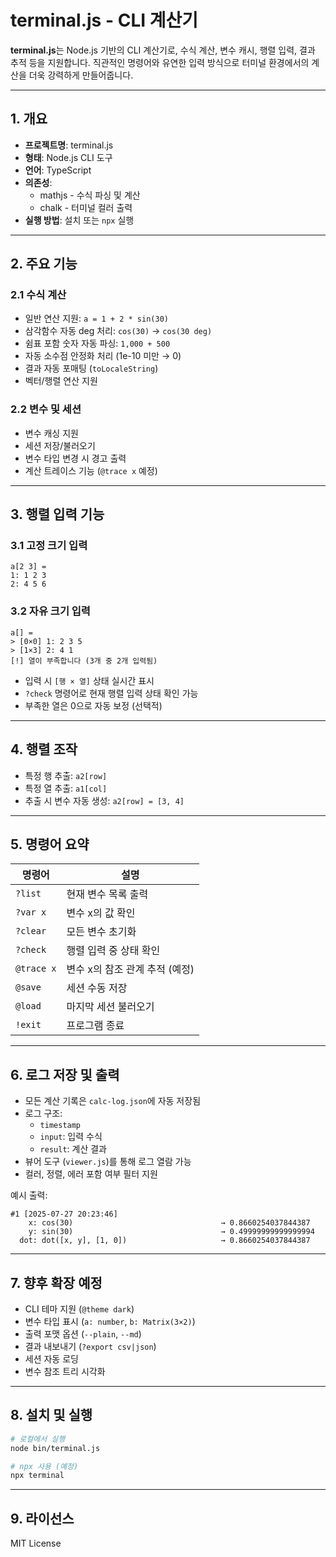 # terminal.js - CLI 계산기

**terminal.js**는 Node.js 기반의 CLI 계산기로, 수식 계산, 변수 캐시, 행렬 입력, 결과 추적 등을 지원합니다. 직관적인 명령어와 유연한 입력 방식으로 터미널 환경에서의 계산을 더욱 강력하게 만들어줍니다.

---

## 1. 개요

- **프로젝트명**: terminal.js
- **형태**: Node.js CLI 도구
- **언어**: TypeScript
- **의존성**:
  - mathjs - 수식 파싱 및 계산
  - chalk - 터미널 컬러 출력
- **실행 방법**: 설치 또는 `npx` 실행

---

## 2. 주요 기능

### 2.1 수식 계산

- 일반 연산 지원: `a = 1 + 2 * sin(30)`
- 삼각함수 자동 deg 처리: `cos(30)` → `cos(30 deg)`
- 쉼표 포함 숫자 자동 파싱: `1,000 + 500`
- 자동 소수점 안정화 처리 (1e-10 미만 → 0)
- 결과 자동 포매팅 (`toLocaleString`)
- 벡터/행렬 연산 지원

### 2.2 변수 및 세션

- 변수 캐싱 지원
- 세션 저장/불러오기
- 변수 타입 변경 시 경고 출력
- 계산 트레이스 기능 (`@trace x` 예정)

---

## 3. 행렬 입력 기능

### 3.1 고정 크기 입력

```text
a[2 3] =
1: 1 2 3
2: 4 5 6
```

### 3.2 자유 크기 입력

```text
a[] =
> [0×0] 1: 2 3 5
> [1×3] 2: 4 1
[!] 열이 부족합니다 (3개 중 2개 입력됨)
```

- 입력 시 `[행 × 열]` 상태 실시간 표시
- `?check` 명령어로 현재 행렬 입력 상태 확인 가능
- 부족한 열은 0으로 자동 보정 (선택적)

---

## 4. 행렬 조작

- 특정 행 추출: `a2[row]`
- 특정 열 추출: `a1[col]`
- 추출 시 변수 자동 생성: `a2[row] = [3, 4]`

---

## 5. 명령어 요약

| 명령어     | 설명                           |
| ---------- | ------------------------------ |
| `?list`    | 현재 변수 목록 출력            |
| `?var x`   | 변수 x의 값 확인               |
| `?clear`   | 모든 변수 초기화               |
| `?check`   | 행렬 입력 중 상태 확인         |
| `@trace x` | 변수 x의 참조 관계 추적 (예정) |
| `@save`    | 세션 수동 저장                 |
| `@load`    | 마지막 세션 불러오기           |
| `!exit`    | 프로그램 종료                  |

---

## 6. 로그 저장 및 출력

- 모든 계산 기록은 `calc-log.json`에 자동 저장됨
- 로그 구조:
  - `timestamp`
  - `input`: 입력 수식
  - `result`: 계산 결과
- 뷰어 도구 (`viewer.js`)를 통해 로그 열람 가능
- 컬러, 정렬, 에러 포함 여부 필터 지원

예시 출력:

```text
#1 [2025-07-27 20:23:46]
    x: cos(30)                                 → 0.8660254037844387
    y: sin(30)                                 → 0.49999999999999994
  dot: dot([x, y], [1, 0])                     → 0.8660254037844387
```

---

## 7. 향후 확장 예정

- CLI 테마 지원 (`@theme dark`)
- 변수 타입 표시 (`a: number`, `b: Matrix(3×2)`)
- 출력 포맷 옵션 (`--plain`, `--md`)
- 결과 내보내기 (`?export csv|json`)
- 세션 자동 로딩
- 변수 참조 트리 시각화

---

## 8. 설치 및 실행

```bash
# 로컬에서 실행
node bin/terminal.js

# npx 사용 (예정)
npx terminal
```

---

## 9. 라이선스

MIT License
